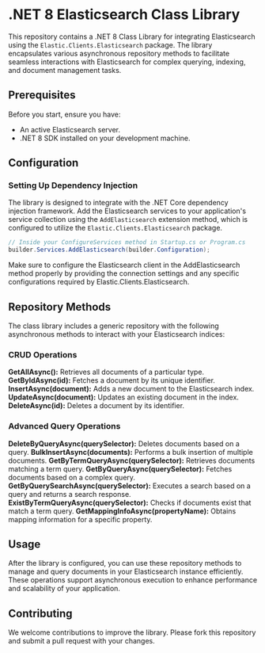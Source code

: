 # .NET 8 Elasticsearch Class Library

This repository contains a .NET 8 Class Library for integrating Elasticsearch using the `Elastic.Clients.Elasticsearch` package. The library encapsulates various asynchronous repository methods to facilitate seamless interactions with Elasticsearch for complex querying, indexing, and document management tasks.

## Prerequisites

Before you start, ensure you have:
- An active Elasticsearch server.
- .NET 8 SDK installed on your development machine.

## Configuration

### Setting Up Dependency Injection

The library is designed to integrate with the .NET Core dependency injection framework. Add the Elasticsearch services to your application's service collection using the `AddElasticsearch` extension method, which is configured to utilize the `Elastic.Clients.Elasticsearch` package.

```csharp
// Inside your ConfigureServices method in Startup.cs or Program.cs
builder.Services.AddElasticsearch(builder.Configuration);
```
Make sure to configure the Elasticsearch client in the AddElasticsearch method properly by providing the connection settings and any specific configurations required by Elastic.Clients.Elasticsearch.

## Repository Methods
The class library includes a generic repository with the following asynchronous methods to interact with your Elasticsearch indices:

### CRUD Operations
**GetAllAsync():** Retrieves all documents of a particular type.
**GetByIdAsync(id):** Fetches a document by its unique identifier.
**InsertAsync(document):** Adds a new document to the Elasticsearch index.
**UpdateAsync(document):** Updates an existing document in the index.
**DeleteAsync(id):** Deletes a document by its identifier.
### Advanced Query Operations
**DeleteByQueryAsync(querySelector):** Deletes documents based on a query.
**BulkInsertAsync(documents):** Performs a bulk insertion of multiple documents.
**GetByTermQueryAsync(querySelector):** Retrieves documents matching a term query.
**GetByQueryAsync(querySelector):** Fetches documents based on a complex query.
**GetByQuerySearchAsync(querySelector):** Executes a search based on a query and returns a search response.
**ExistByTermQueryAsync(querySelector):** Checks if documents exist that match a term query.
**GetMappingInfoAsync(propertyName):** Obtains mapping information for a specific property.

## Usage
After the library is configured, you can use these repository methods to manage and query documents in your Elasticsearch instance efficiently. These operations support asynchronous execution to enhance performance and scalability of your application.

## Contributing
We welcome contributions to improve the library. Please fork this repository and submit a pull request with your changes.
